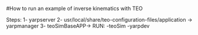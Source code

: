 #How to run an example of inverse kinematics with TEO

Steps:
1- yarpserver
2- usr/local/share/teo-configuration-files/application -> yarpmanager
3- teoSimBaseAPP-> RUN: -teoSim -yarpdev
